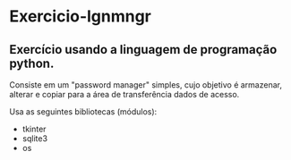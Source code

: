 # Exercicio-lgnmngr
## Exercício usando a linguagem de programação python.
Consiste em um "password manager" simples, cujo objetivo é armazenar, alterar e copiar para a área de transferência dados de acesso.

Usa as seguintes bibliotecas (módulos):
- tkinter
- sqlite3
- os
